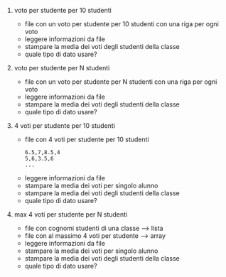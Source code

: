 1. voto per studente per 10 studenti
    - file con un voto per studente per 10 studenti con una riga per ogni voto
    - leggere informazioni da file
    - stampare la media dei voti degli studenti della classe
    - quale tipo di dato usare?

2. voto per studente per N studenti
    - file con un voto per studente per N studenti con una riga per ogni voto
    - leggere informazioni da file
    - stampare la media dei voti degli studenti della classe
    - quale tipo di dato usare?

3. 4 voti per studente per 10 studenti
    - file con 4 voti per studente per 10 studenti
        ```
        6.5,7,8.5,4
        5,6,3.5,6
        ...
        ```
    - leggere informazioni da file
    - stampare la media dei voti per singolo alunno
    - stampare la media dei voti degli studenti della classe
    - quale tipo di dato usare?

4. max 4 voti per studente per N studenti
    - file con cognomi studenti di una classe --> lista
    - file con al massimo 4 voti per studente --> array
    - leggere informazioni da file
    - stampare la media dei voti per singolo alunno
    - stampare la media dei voti degli studenti della classe
    - quale tipo di dato usare?

